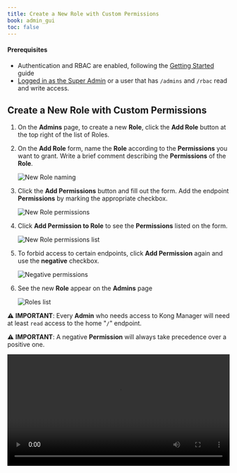 ```yaml
---
title: Create a New Role with Custom Permissions
book: admin_gui
toc: false
---
```

#### Prerequisites

* Authentication and RBAC are enabled, following the
[Getting Started](/enterprise/{{page.kong_version}}/start-kong-securely/#prerequisites)
guide
* [Logged in as the Super Admin](/enterprise/{{page.kong_version}}/start-kong-securely/#step-4)
or a user that has `/admins` and `/rbac` read and write access.

## Create a New Role with Custom Permissions

1. On the **Admins** page, to create a new **Role**, click the **Add Role** button at
the top right of the list of Roles.

2. On the **Add Role** form, name the **Role** according to the **Permissions** you want
to grant. Write a brief comment describing the **Permissions** of the **Role**.

    ![New Role naming](https://konghq.com/wp-content/uploads/2018/11/km-new-role.png)

3. Click the **Add Permissions** button and fill out the form. Add the endpoint
**Permissions** by marking the appropriate checkbox.

    ![New Role permissions](https://konghq.com/wp-content/uploads/2018/11/km-perms.png)

4. Click **Add Permission to Role** to see the **Permissions** listed on the form.

    ![New Role permissions list](https://konghq.com/wp-content/uploads/2018/11/km-perms-list.png)

5. To forbid access to certain endpoints, click **Add Permission** again and use
the **negative** checkbox.

    ![Negative permissions](https://konghq.com/wp-content/uploads/2018/11/km-negative-perms.png)

6. See the new **Role** appear on the **Admins** page

    ![Roles list](https://konghq.com/wp-content/uploads/2018/11/km-roles-list.png)

⚠️ **IMPORTANT**: Every **Admin** who needs access to Kong Manager will need at
least `read` access to the home "`/`" endpoint.

⚠️ **IMPORTANT**: A negative **Permission** will always take precedence over a
positive one.

<video width="100%" autoplay loop controls>
 <source src="https://konghq.com/wp-content/uploads/2019/02/role-creation-ent-34.mov" type="video/mp4">
 Your browser does not support the video tag.
</video>
